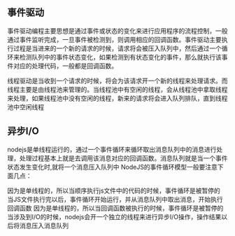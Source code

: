 ## 事件驱动

事件驱动编程主要思想是通过事件或状态的变化来进行应用程序的流程控制，一般通过事件监听完成，一旦事件被检测到，则调用相应的回调函数。事件驱动主要执行过程是当进来的一个新的请求的时候，请求将会被压入队列中，然后通过一个循环来检测队列中的事件状态变化，如果检测到有状态变化的事件，那么就执行该事件对应的处理代码，一般都是回调函数。

线程驱动是当收到一个请求的时候，将会为该请求开一个新的线程来处理请求。而线程主要是由线程池来管理的。当线程池中有空闲的线程，会从线程池中拿取线程来处理，如果线程池中没有空闲的线程，新来的请求将会进入队列排队，直到线程池中空闲线程

## 异步I/O

nodejs是单线程运行的，通过一个事件循环来循环取出消息队列中的消息进行处理，处理过程基本上就是去调用该消息对应的回调函数。消息队列就是当一个事件状态发生变化时,就将一个消息压入队列中
NodeJS的事件循环模型一般要注意下面几点：

因为是单线程的，所以当顺序执行js文件中的代码的时候，事件循环是被暂停的
当JS文件执行完以后，事件循环开始运行，并从消息队列中取出消息，开始执行回调函数
因为是单线程的，所以当回调函数被执行的时候，事件循环是被暂停的
当涉及到I/O的时候，nodejs会开一个独立的线程来进行异步I/O操作，操作结果以后将消息压入消息队列
